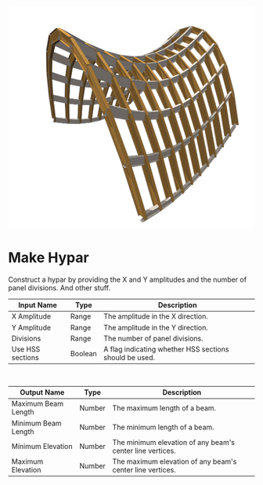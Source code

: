 <img src="preview.png" width="512">
            
# Make Hypar

Construct a hypar by providing the X and Y amplitudes and the number of panel divisions. And other stuff.

|Input Name|Type|Description|
|---|---|---|
|X Amplitude|Range|The amplitude in the X direction.|
|Y Amplitude|Range|The amplitude in the Y direction.|
|Divisions|Range|The number of panel divisions.|
|Use HSS sections|Boolean|A flag indicating whether HSS sections should be used.|


<br>

|Output Name|Type|Description|
|---|---|---|
|Maximum Beam Length|Number|The maximum length of a beam.|
|Minimum Beam Length|Number|The minimum length of a beam.|
|Minimum Elevation|Number|The minimum elevation of any beam's center line vertices.|
|Maximum Elevation|Number|The maximum elevation of any beam's center line vertices.|

